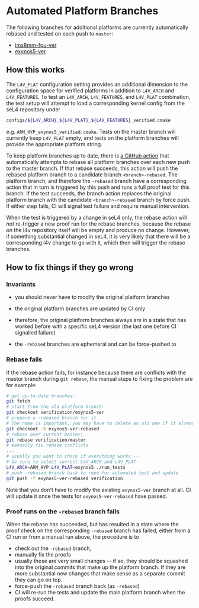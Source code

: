 <!--
     Copyright 2024, Proofcraft Pty Ltd
     SPDX-License-Identifier: CC-BY-SA-4.0
-->

# Automated Platform Branches

The following branches for additional platforms are currently automatically
rebased and tested on each push to `master`:

- [imx8mm-fpu-ver](https://github.com/seL4/l4v/tree/imx8-fpu-ver)
- [exynos5-ver](https://github.com/seL4/l4v/tree/exynos5-ver)

## How this works

The `L4V_PLAT` configuration setting provides an additional dimension to the
configuration space for verified platforms in addition to `L4V_ARCH` and
`L4V_FEATURES`. To test an `L4V_ARCH`, `L4V_FEATURES`, and `L4V_PLAT`
combination, the test setup will attempt to load a corresponding kernel config
from the seL4 repository under

```sh
configs/${L4V_ARCH}_${L4V_PLAT}_${L4V_FEATURES}_verified.cmake
```

e.g. `ARM_HYP_exynos5_verified.cmake`. Tests on the master branch will currently
keep `L4V_PLAT` empty, and tests on the platform branches will provide the
appropriate platform string.

To keep platform branches up to date, there is [a GitHub action][rebase-action]
that automatically attempts to rebase all platform branches over each new push
to the master branch. If that rebase succeeds, this action will push the rebased
platform branch to a candidate branch `<branch>-rebased`. The platform branch,
and therefore the `-rebased` branch have a corresponding action that in turn is
triggered by this push and runs a full proof test for this branch. If the test
succeeds, the branch action replaces the original platform branch with the
candidate `<branch>-rebased` branch by force push. If either step fails, CI will
signal test failure and require manual intervention.

When the test is triggered by a change in seL4 only, the rebase action will
*not* re-trigger a new proof run for the rebase branches, because the rebase on
the l4v repository itself will be empty and produce no change. However, if
something substantial changed in seL4, it is very likely that there will be a
corresponding l4v change to go with it, which then will trigger the rebase
branches.

[rebase-action]: https://github.com/seL4/l4v/blob/d869bb5ec81/.github/workflows/proof-deploy.yml#L89

## How to fix things if they go wrong

### Invariants

- you should never have to modify the original platform branches

- the original platform branches are updated by CI only

- therefore, the original platform branches always are in a state that has
  worked before with a specific seL4 version (the last one before CI signalled
  failure)

- the `-rebased` branches are ephemeral and can be force-pushed to

### Rebase fails

If the rebase action fails, for instance because there are conflicts with the
master branch during `git rebase`, the manual steps to fixing the problem are
for example:

```sh
# get up-to-date branches:
git fetch
# start from the old platform branch:
git checkout verification/exynos5-ver
# prepare a -rebased branch for it
# The name is important, you may have to delete an old one if it already exists:
git checkout -b exynos5-ver-rebased
# rebase over current master:
git rebase verification/master
# manually fix rebase conflicts
...
# usually you want to check if evervthing works --
# be sure to select correct L4V_ARCH and L4V_PLAT
L4V_ARCH=ARM_HYP L4V_PLAT=exynos5 ./run_tests
# push -rebased branch back to repo for automated test and update
git push -f exynos5-ver-rebased verification
```

Note that you don't have to modify the existing `exynos5-ver` branch at all. CI
will update it once the tests for `exynos5-ver-rebased` have passed.

### Proof runs on the `-rebased` branch fails

When the rebase has succeeded, but has resulted in a state where the proof check
on the corresponding `-rebased` branch has failed, either from a CI run or from
a manual run above, the procedure is to

- check out the `-rebased` branch,
- manually fix the proofs
- usually these are very small changes -- if so, they should be squashed into
  the original commits that make up the platform branch. If they are more
  substantial new changes that make sense as a separate commit they can go on
  top.
- force-push the `-rebased` branch back (as `-rebased`)
- CI will re-run the tests and update the main platform branch when the proofs
  succeed.
